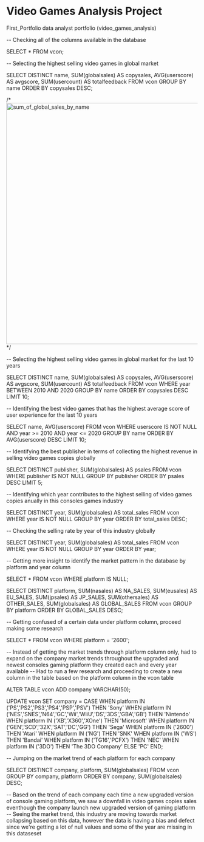 
# Video Games Analysis Project
First_Portfolio
data analyst portfolio (video_games_analysis)

-- Checking all of the columns available in the database 

SELECT * FROM vcon;

-- Selecting the highest selling video games in global market 

SELECT DISTINCT name, SUM(globalsales) AS copysales, AVG(userscore) AS avgscore, SUM(usercount) AS totalfeedback
FROM vcon 
GROUP BY name
ORDER BY copysales DESC;

/*
<img width="635" alt="sum_of_global_sales_by_name" src="https://github.com/Ayyad96/Ayyads_portfolio/assets/140683898/8edfafff-950c-4fbd-8ce9-f53472482a51">
*/

-- Selecting the highest selling video games in global market for the last 10 years 

SELECT DISTINCT name, SUM(globalsales) AS copysales, AVG(userscore) AS avgscore, SUM(usercount) AS totalfeedback
FROM vcon 
WHERE year BETWEEN 2010 AND 2020
GROUP BY name 
ORDER BY copysales DESC 
LIMIT 10;

-- Identifying the best video games that has the highest average score of user experience for the last 10 years 

SELECT name, AVG(userscore)
FROM vcon
WHERE userscore IS NOT NULL AND year >= 2010 AND year <= 2020
GROUP BY name
ORDER BY AVG(userscore) DESC
LIMIT 10;

-- Identifying the best publisher in terms of collecting the highest revenue in selling video games copies globally 

SELECT DISTINCT publisher, SUM(globalsales) AS psales
FROM vcon
WHERE publisher IS NOT NULL
GROUP BY publisher
ORDER BY psales DESC
LIMIT 5;

-- Identifying which year contributes to the highest selling of video games copies anually in this consoles games industry

SELECT DISTINCT year, SUM(globalsales) AS total_sales
FROM vcon
WHERE year IS NOT NULL
GROUP BY year 
ORDER BY total_sales DESC;

-- Checking the selling rate by year of this industry globally 

SELECT DISTINCT year, SUM(globalsales) AS total_sales
FROM vcon
WHERE year IS NOT NULL
GROUP BY year 
ORDER BY year;

-- Getting more insight to identify the market pattern in the database by platform and year column  

SELECT * FROM vcon
WHERE platform IS NULL;

SELECT DISTINCT platform, SUM(nasales) AS NA_SALES, SUM(eusales) AS EU_SALES, SUM(jpsales) AS JP_SALES, SUM(othersales) AS OTHER_SALES, SUM(globalsales) AS GLOBAL_SALES
FROM vcon
GROUP BY platform
ORDER BY GLOBAL_SALES DESC;

-- Getting confused of a certain data under platform column, proceed making some research 

SELECT * FROM vcon WHERE platform = '2600';

-- Instead of getting the market trends through platform column only, had to expand on the company market trends throughout the upgraded and newest consoles gaming platform they created each and every year available 
-- Had to run a few research and proceeding to create a new column in the table based on the platform column in the vcon table 

ALTER TABLE vcon
ADD company VARCHAR(50);

UPDATE vcon
SET company =
	CASE 
		WHEN platform IN ('PS','PS2','PS3','PS4','PSP','PSV') THEN 'Sony'
		WHEN platform IN ('NES','SNES','N64','GC','Wii','WiiU','DS','3DS','GBA','GB') THEN 'Nintendo'
		WHEN platform IN ('XB','X360','XOne') THEN 'Microsoft'
		WHEN platform IN ('GEN','SCD','32X','SAT','DC','GG') THEN 'Sega'
		WHEN platform IN ('2600') THEN 'Atari'
		WHEN platform IN ('NG') THEN 'SNK'
		WHEN platform IN ('WS') THEN 'Bandai'
		WHEN platform IN ('TG16','PCFX') THEN 'NEC'
		WHEN platform IN ('3DO') THEN 'The 3DO Company'
		ELSE 'PC'
	END;

 -- Jumping on the market trend of each platform for each company 

SELECT DISTINCT company, platform, SUM(globalsales)
FROM vcon 
GROUP BY company, platform
ORDER BY company, SUM(globalsales) DESC;

-- Based on the trend of each company each time a new upgraded version of console gaming platform, we saw a downfall in video games copies sales eventhough the company launch new upgraded version of gaming platform 
-- Seeing the market trend, this industry are moving towards market collapsing based on this data, however the data is having a bias and defect since we're getting a lot of null values and some of the year are missing in this dataseset 


